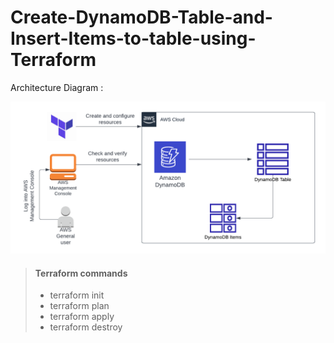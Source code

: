 # Create-DynamoDB-Table-and-Insert-Items-to-table-using-Terraform

Architecture Diagram :

![Architecture Diagram](image1.png)

> #### Terraform commands 
>
> - terraform init 
> - terraform plan
> - terraform apply
> - terraform destroy